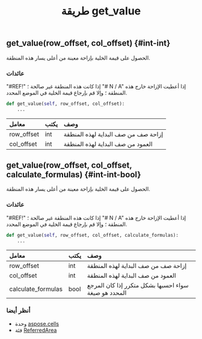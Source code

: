 ﻿---
title: طريقة get_value
second_title: Aspose.Cells for Python via .NET API المراجع
description:
type: docs
weight: 20
url: /ar/python-net/aspose.cells/referredarea/get_value/
is_root: false
---
##  get_value(row_offset, col_offset) {#int-int}
الحصول على قيمة الخلية بإزاحة معينة من أعلى يسار هذه المنطقة.


###  عائدات

"#REF!" إذا كانت هذه المنطقة غير صالحة ؛
"# N / A" إذا أعطيت الإزاحة خارج هذه المنطقة ؛
وإلا قم بإرجاع قيمة الخلية في الموضع المحدد.


```python
def get_value(self, row_offset, col_offset):
    ...
```


| معامل| يكتب| وصف|
| :- | :- | :- |
| row_offset | int | إزاحة صف من صف البداية لهذه المنطقة|
| col_offset | int | العمود من صف البداية لهذه المنطقة|


##  get_value(row_offset, col_offset, calculate_formulas) {#int-int-bool}
الحصول على قيمة الخلية بإزاحة معينة من أعلى يسار هذه المنطقة.


###  عائدات

"#REF!" إذا كانت هذه المنطقة غير صالحة ؛
"# N / A" إذا أعطيت الإزاحة خارج هذه المنطقة ؛
وإلا قم بإرجاع قيمة الخلية في الموضع المحدد.


```python
def get_value(self, row_offset, col_offset, calculate_formulas):
    ...
```


| معامل| يكتب| وصف|
| :- | :- | :- |
| row_offset | int | إزاحة صف من صف البداية لهذه المنطقة|
| col_offset | int | العمود من صف البداية لهذه المنطقة|
| calculate_formulas | bool | سواء احسبها بشكل متكرر إذا كان المرجع المحدد هو صيغة|



###  أنظر أيضا
* وحدة [aspose.cells](../../)
* فئة [ReferredArea](/cells/ar/python-net/aspose.cells/referredarea)
